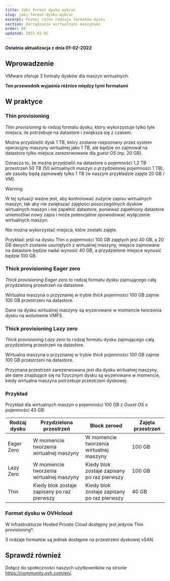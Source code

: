 ```yaml
---
title: Jaki format dysku wybrać
slug: jaki-format-dysku-wybrac
excerpt: Poznaj różne rodzaje formatów dysku
section: Zarządzanie wirtualnymi maszynami
order: 04
updated: 2022-02-02
---
```


**Ostatnia aktualizacja z dnia 01-02-2022**

## Wprowadzenie

VMware oferuje 3 formaty dysków dla maszyn wirtualnych.

**Ten przewodnik wyjaśnia różnice między tymi formatami**

## W praktyce

### Thin provisioning

*Thin provisioning* to rodzaj formatu dysku, który wykorzystuje tylko tyle miejsca, ile potrzebuje na datastore i zwiększa się z czasem.

Można przydzielić dysk 1 TB, który zostanie rozpoznany przez system operacyjny maszyny wirtualnej jako 1 TB, ale będzie on zajmował na datastore tylko miejsce zarezerwowane dla *guest OS* (np. 20 GB). 

Oznacza to, że można przydzielić na datastore o pojemności 1,2 TB przestrzeń 50 TB (50 wirtualnych maszyn o przydzielonej pojemności 1 TB), ale zasoby będą zajmowały tylko 1 TB (w naszym przykładzie zajęte 20 GB / VM).

> [!warning]
>
> W tej sytuacji ważne jest, aby kontrolować zużycie zapisu wirtualnych maszyn, tak aby nie zwiększać zajętości poszczególnych dysków wirtualnych maszyn i nie zapełnić datastore, ponieważ
> zapełniony datastore uniemożliwi nowy zapis i może potencjalnie spowodować wyłączenie wirtualnych maszyn.
>

Nie można wykorzystać miejsca, które zostało zajęte. 

Przykład: jeśli na dysku Thin o pojemności 100 GB zajętych jest 40 GB, a 20 GB danych zostanie usuniętych z wirtualnej maszyny, miejsce zajmowane na datastore będzie nadal wynosić 40 GB, a przydzielone miejsce wynosić będzie 100 GB.

### Thick provisioning Eager zero

*Thick provisioning Eager zero* to rodzaj formatu dysku zajmującego całą przydzieloną przestrzeń na datastore. 

Wirtualna maszyna o przyznanej w trybie *thick* pojemności 100 GB zajmie 100 GB przestrzeni na datastore.

Dane na dysku wirtualnej maszyny są wyzerowane w momencie tworzenia dysku na wolumenie VMFS. 

### Thick provisioning Lazy zero

*Thick provisioning Lazy zero* to rodzaj formatu dysku zajmującego całą przydzieloną przestrzeń na datastore.

Wirtualna maszyna o przyznanej w trybie *thick* pojemności 100 GB zajmie 100 GB przestrzeni na datastore.

Przyznana przestrzeń zarezerwowana jest dla dysku wirtualnej maszyny, ale dane znajdujące się na fizycznym dysku są wyzerowane w momencie, kiedy wirtualna maszyna potrzebuje przestrzeni dyskowej. 

### Przykład

Przykład dla wirtualnych maszyn o pojemności 100 GB z *Guest OS* o pojemności 40 GB:

|Rodzaj dysku|Przydzielona przestrzeń|Block zeroed|Zajęta przestrzeń|
|---|---|---|---|
|Eager Zero|W momencie tworzenia wirtualnej maszyny|W momencie tworzenia wirtualnej maszyny|100 GB|
|Lazy Zero|W momencie tworzenia wirtualnej maszyny|Kiedy blok zostaje zapisany po raz pierwszy|100 GB|
|Thin|Kiedy blok zostaje zapisany po raz pierwszy|Kiedy blok zostaje zapisany po raz pierwszy|40 GB|

### Format dysku w OVHcloud

W infrastrukturze Hosted Private Cloud dostępny jest jedynie Thin provisioning*.

3 rodzaje formatów są jednak dostępne na przestrzeni dyskowej vSAN.

## Sprawdź również

Dołącz do społeczności naszych użytkowników na stronie <https://community.ovh.com/en/>.
